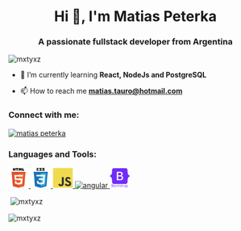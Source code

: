 <h1 align="center">Hi 👋, I'm Matias Peterka</h1>
<h3 align="center">A passionate fullstack developer from Argentina</h3>

<p align="left"> <img src="https://komarev.com/ghpvc/?username=mxtyxz&label=Profile%20views&color=0e75b6&style=flat" alt="mxtyxz" /> </p>

- 🌱 I’m currently learning **React, NodeJs and PostgreSQL**

- 📫 How to reach me **matias.tauro@hotmail.com**

<h3 align="left">Connect with me:</h3>
<p align="left">
<a href="https://linkedin.com/in/matias peterka" target="blank"><img align="center" src="https://raw.githubusercontent.com/rahuldkjain/github-profile-readme-generator/master/src/images/icons/Social/linked-in-alt.svg" alt="matias peterka" height="30" width="40" /></a>
</p>

<h3 align="left">Languages and Tools:</h3>
<p align="left"> <a href="https://www.w3.org/html/" target="_blank" rel="noreferrer"> <img src="https://raw.githubusercontent.com/devicons/devicon/master/icons/html5/html5-original-wordmark.svg" alt="html5" width="40" height="40"/> </a> <a href="https://www.w3schools.com/css/" target="_blank" rel="noreferrer"> <img src="https://raw.githubusercontent.com/devicons/devicon/master/icons/css3/css3-original-wordmark.svg" alt="css3" width="40" height="40"/> </a>  <a href="https://developer.mozilla.org/en-US/docs/Web/JavaScript" target="_blank" rel="noreferrer"> <img src="https://raw.githubusercontent.com/devicons/devicon/master/icons/javascript/javascript-original.svg" alt="javascript" width="40" height="40"/> </a> <a href="https://angular.io" target="_blank" rel="noreferrer"> <img src="https://angular.io/assets/images/logos/angular/angular.svg" alt="angular" width="40" height="40"/> </a> <a href="https://getbootstrap.com" target="_blank" rel="noreferrer"> <img src="https://raw.githubusercontent.com/devicons/devicon/master/icons/bootstrap/bootstrap-plain-wordmark.svg" alt="bootstrap" width="40" height="40"/> </a>  </p>

<p>&nbsp;<img align="center" src="https://github-readme-stats.vercel.app/api?username=mxtyxz&show_icons=true&locale=en" alt="mxtyxz" /></p>

<p><img align="center" src="https://github-readme-streak-stats.herokuapp.com/?user=mxtyxz&" alt="mxtyxz" /></p>
